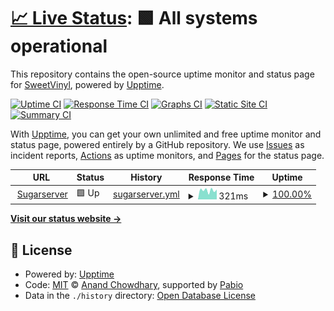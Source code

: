 # [📈 Live Status](https://status.sweetvinyl.com): <!--live status--> **🟩 All systems operational**

This repository contains the open-source uptime monitor and status page for [SweetVinyl](https://www.sweetvinyl.com), powered by [Upptime](https://github.com/upptime/upptime).

[![Uptime CI](https://github.com/sweetvinyl/uptime/workflows/Uptime%20CI/badge.svg)](https://github.com/sweetvinyl/uptime/actions?query=workflow%3A%22Uptime+CI%22)
[![Response Time CI](https://github.com/sweetvinyl/uptime/workflows/Response%20Time%20CI/badge.svg)](https://github.com/sweetvinyl/uptime/actions?query=workflow%3A%22Response+Time+CI%22)
[![Graphs CI](https://github.com/sweetvinyl/uptime/workflows/Graphs%20CI/badge.svg)](https://github.com/sweetvinyl/uptime/actions?query=workflow%3A%22Graphs+CI%22)
[![Static Site CI](https://github.com/sweetvinyl/uptime/workflows/Static%20Site%20CI/badge.svg)](https://github.com/sweetvinyl/uptime/actions?query=workflow%3A%22Static+Site+CI%22)
[![Summary CI](https://github.com/sweetvinyl/uptime/workflows/Summary%20CI/badge.svg)](https://github.com/sweetvinyl/uptime/actions?query=workflow%3A%22Summary+CI%22)

With [Upptime](https://upptime.js.org), you can get your own unlimited and free uptime monitor and status page, powered entirely by a GitHub repository. We use [Issues](https://github.com/sweetvinyl/uptime/issues) as incident reports, [Actions](https://github.com/sweetvinyl/uptime/actions) as uptime monitors, and [Pages](https://status.sweetvinyl.com) for the status page.

<!--start: status pages-->
<!-- This summary is generated by Upptime (https://github.com/upptime/upptime) -->
<!-- Do not edit this manually, your changes will be overwritten -->
<!-- prettier-ignore -->
| URL | Status | History | Response Time | Uptime |
| --- | ------ | ------- | ------------- | ------ |
| <img alt="" src="https://icons.duckduckgo.com/ip3/sugarserver.sweetvinyl.com.ico" height="13"> [Sugarserver](https://sugarserver.sweetvinyl.com/uptimerobotcheck) | 🟩 Up | [sugarserver.yml](https://github.com/sweetvinyl/uptime/commits/HEAD/history/sugarserver.yml) | <details><summary><img alt="Response time graph" src="./graphs/sugarserver/response-time-week.png" height="20"> 321ms</summary><br><a href="https://status.sweetvinyl.com/history/sugarserver"><img alt="Response time 394" src="https://img.shields.io/endpoint?url=https%3A%2F%2Fraw.githubusercontent.com%2Fsweetvinyl%2Fuptime%2FHEAD%2Fapi%2Fsugarserver%2Fresponse-time.json"></a><br><a href="https://status.sweetvinyl.com/history/sugarserver"><img alt="24-hour response time 350" src="https://img.shields.io/endpoint?url=https%3A%2F%2Fraw.githubusercontent.com%2Fsweetvinyl%2Fuptime%2FHEAD%2Fapi%2Fsugarserver%2Fresponse-time-day.json"></a><br><a href="https://status.sweetvinyl.com/history/sugarserver"><img alt="7-day response time 321" src="https://img.shields.io/endpoint?url=https%3A%2F%2Fraw.githubusercontent.com%2Fsweetvinyl%2Fuptime%2FHEAD%2Fapi%2Fsugarserver%2Fresponse-time-week.json"></a><br><a href="https://status.sweetvinyl.com/history/sugarserver"><img alt="30-day response time 442" src="https://img.shields.io/endpoint?url=https%3A%2F%2Fraw.githubusercontent.com%2Fsweetvinyl%2Fuptime%2FHEAD%2Fapi%2Fsugarserver%2Fresponse-time-month.json"></a><br><a href="https://status.sweetvinyl.com/history/sugarserver"><img alt="1-year response time 394" src="https://img.shields.io/endpoint?url=https%3A%2F%2Fraw.githubusercontent.com%2Fsweetvinyl%2Fuptime%2FHEAD%2Fapi%2Fsugarserver%2Fresponse-time-year.json"></a></details> | <details><summary><a href="https://status.sweetvinyl.com/history/sugarserver">100.00%</a></summary><a href="https://status.sweetvinyl.com/history/sugarserver"><img alt="All-time uptime 100.00%" src="https://img.shields.io/endpoint?url=https%3A%2F%2Fraw.githubusercontent.com%2Fsweetvinyl%2Fuptime%2FHEAD%2Fapi%2Fsugarserver%2Fuptime.json"></a><br><a href="https://status.sweetvinyl.com/history/sugarserver"><img alt="24-hour uptime 100.00%" src="https://img.shields.io/endpoint?url=https%3A%2F%2Fraw.githubusercontent.com%2Fsweetvinyl%2Fuptime%2FHEAD%2Fapi%2Fsugarserver%2Fuptime-day.json"></a><br><a href="https://status.sweetvinyl.com/history/sugarserver"><img alt="7-day uptime 100.00%" src="https://img.shields.io/endpoint?url=https%3A%2F%2Fraw.githubusercontent.com%2Fsweetvinyl%2Fuptime%2FHEAD%2Fapi%2Fsugarserver%2Fuptime-week.json"></a><br><a href="https://status.sweetvinyl.com/history/sugarserver"><img alt="30-day uptime 100.00%" src="https://img.shields.io/endpoint?url=https%3A%2F%2Fraw.githubusercontent.com%2Fsweetvinyl%2Fuptime%2FHEAD%2Fapi%2Fsugarserver%2Fuptime-month.json"></a><br><a href="https://status.sweetvinyl.com/history/sugarserver"><img alt="1-year uptime 100.00%" src="https://img.shields.io/endpoint?url=https%3A%2F%2Fraw.githubusercontent.com%2Fsweetvinyl%2Fuptime%2FHEAD%2Fapi%2Fsugarserver%2Fuptime-year.json"></a></details>

<!--end: status pages-->

[**Visit our status website →**](https://status.sweetvinyl.com)

## 📄 License

- Powered by: [Upptime](https://github.com/upptime/upptime)
- Code: [MIT](./LICENSE) © [Anand Chowdhary](https://anandchowdhary.com), supported by [Pabio](https://pabio.com)
- Data in the `./history` directory: [Open Database License](https://opendatacommons.org/licenses/odbl/1-0/)
